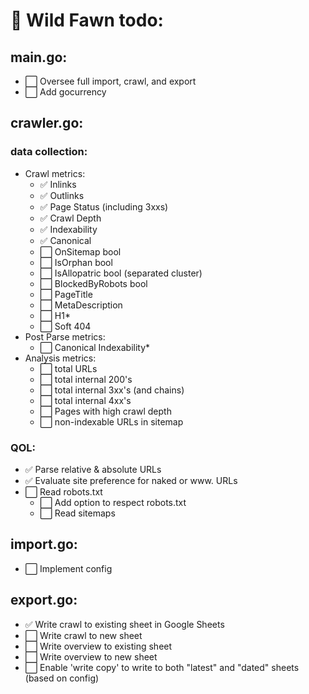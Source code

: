 # 🦌 Wild Fawn todo:

## main.go:
- ⬜️ Oversee full import, crawl, and export
- ⬜️ Add gocurrency

## crawler.go:

### data collection:
- Crawl metrics:
  - ✅ Inlinks
  - ✅ Outlinks
  - ✅ Page Status (including 3xxs)
  - ✅ Crawl Depth
  - ✅ Indexability
  - ✅ Canonical
  - ⬜️ OnSitemap bool
  - ⬜️ IsOrphan bool
  - ⬜️ IsAllopatric bool (separated cluster)
  - ⬜️ BlockedByRobots bool
  - ⬜️ PageTitle
  - ⬜️ MetaDescription
  - ⬜️ H1*
  - ⬜️ Soft 404
- Post Parse metrics:
  - ⬜️ Canonical Indexability*
- Analysis metrics:
  - ⬜️ total URLs
  - ⬜️ total internal 200's
  - ⬜️ total internal 3xx's (and chains)
  - ⬜️ total internal 4xx's
  - ⬜️ Pages with high crawl depth
  - ⬜️ non-indexable URLs in sitemap

### QOL:
- ✅ Parse relative & absolute URLs
- ✅ Evaluate site preference for naked or www. URLs
- ⬜️ Read robots.txt
  - ⬜️ Add option to respect robots.txt
  - ⬜️ Read sitemaps

## import.go:
- ⬜️ Implement config

## export.go:
- ✅ Write crawl to existing sheet in Google Sheets
- ⬜️ Write crawl to new sheet
- ⬜️ Write overview to existing sheet
- ⬜️ Write overview to new sheet
- ⬜️ Enable 'write copy' to write to both "latest" and "dated" sheets (based on config)